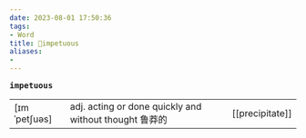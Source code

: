 ```yaml
---
date: 2023-08-01 17:50:36
tags: 
- Word
title: 📖impetuous
aliases: 
- 
---
```


<pre><strong>impetuous</strong></pre>
|   |   |   |
|---|---|---|
|[ɪmˈpetʃuəs]|adj. acting or done quickly and without thought 鲁莽的|[[precipitate]]|